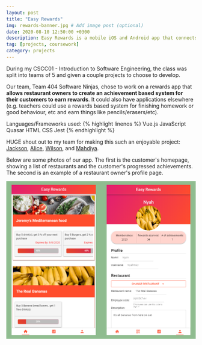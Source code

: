 ```yaml
---
layout: post
title: "Easy Rewards"
img: rewards-banner.jpg # Add image post (optional)
date: 2020-08-10 12:50:00 +0300
description: Easy Rewards is a mobile iOS and Android app that connects restaurants and customers.
tag: [projects, coursework]
category: projects
---
```

During my CSCC01 - Introduction to Software Engineering, the class was split into teams of 5 and given a couple projects to choose to develop. 

Our team, Team 404 Software Ninjas, chose to work on a rewards app that **allows restaurant owners to create an achievement based system for their customers to earn rewards**. It could also have applications elsewhere (e.g. teachers could use a rewards based system for finishing homework or good behaviour, etc and earn things like pencils/erasers/etc).

Languages/Frameworks used:
{% highlight linenos %}
Vue.js
JavaScript
Quasar
HTML
CSS
Jest
{% endhighlight %}

HUGE shout out to my team for making this such an enjoyable project: [Jackson][jackson], [Alice][alice], [Wilson][wilson], and [Mahdiya][mahdiya].

Below are some photos of our app. The first is the customer's homepage, showing a list of restaurants and the customer's progressed achievements. The second is an example of a restaurant owner's profile page.
<div style="display: flex;flex-direction: row;justify-content: space-around; background-color: darkseagreen; flex-wrap: wrap; padding: 10px 0">
<img src="../assets/img/Customer_homepage.png" alt="Customer homepage" style="max-height:400px" /> <img src="../assets/img/Restaurant_profile.png" alt="Restaurant profile page" style="max-height:400px" /></div>


[jackson]: https://jtrcode.github.io/
[alice]: https://www.linkedin.com/in/alice-jiaying-zhang/
[wilson]: https://github.com/wilson-makDev
[mahdiya]: https://www.linkedin.com/in/mahdiyawazir/